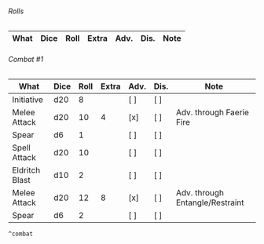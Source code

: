 ###### Rolls
| What | Dice | Roll | Extra | Adv. | Dis. | Note |
| ---- | ---- | ---- | ----- | ---- | ---- | ---- |

###### Combat #1
| What           | Dice | Roll | Extra | Adv. | Dis. | Note                            |
| -------------- | ---- | ---- | ----- | ---- | ---- | ------------------------------- |
| Initiative     | d20  | 8    |       | [ ]  | [ ]  |                                 |
| Melee Attack   | d20  | 10   | 4     | [x]  | [ ]  | Adv. through Faerie Fire        |
| Spear          | d6   | 1    |       | [ ]  | [ ]  |                                 |
| Spell Attack   | d20  | 10   |       | [ ]  | [ ]  |                                 |
| Eldritch Blast | d10  | 2    |       | [ ]  | [ ]  |                                 |
| Melee Attack   | d20  | 12   | 8     | [x]  | [ ]  | Adv. through Entangle/Restraint |
| Spear          | d6   | 2    |       | [ ]  | [ ]  |                                 |
	^combat